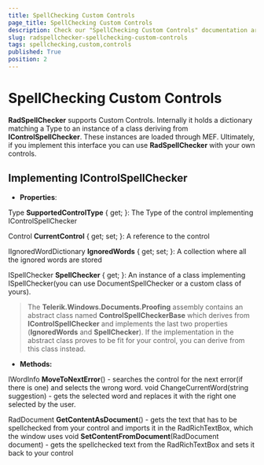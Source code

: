 ```yaml
---
title: SpellChecking Custom Controls
page_title: SpellChecking Custom Controls
description: Check our "SpellChecking Custom Controls" documentation article for the RadSpellChecker WPF control.
slug: radspellchecker-spellchecking-custom-controls
tags: spellchecking,custom,controls
published: True
position: 2
---
```


# SpellChecking Custom Controls




__RadSpellChecker__ supports Custom Controls. Internally it holds a dictionary matching a Type to an instance of a class deriving from __IControlSpellChecker__. These instances are loaded through MEF. Ultimately, if you implement this interface you can use __RadSpellChecker__ with your own controls.

##  __Implementing IControlSpellChecker__

* __Properties__:

Type __SupportedControlType__ { get; }: The Type of the control implementing IControlSpellChecker

Control __CurrentControl__ { get; set; }: A reference to the control

IIgnoredWordDictionary __IgnoredWords__ { get; set; }: A collection where all the ignored words are stored

ISpellChecker __SpellChecker__ { get; }: An instance of a class implementing ISpellChecker(you can use DocumentSpellChecker or a custom class of yours).  

> The __Telerik.Windows.Documents.Proofing__ assembly contains an abstract class named __ControlSpellCheckerBase__ which derives from __IControlSpellChecker__ and implements the last two properties (__IgnoredWords__ and __SpellChecker__). If the implementation in the abstract class proves to be fit for your control, you can derive from this class instead.

* __Methods:__

IWordInfo __MoveToNextError__() - searches the control for the next error(if there is one) and selects the wrong word.
void ChangeCurrentWord(string suggestion) - gets the selected word and replaces it with the right one selected by the user.

RadDocument __GetContentAsDocument__() - gets the text that has to be spellchecked from your control and imports it in the RadRichTextBox, which the window uses
void __SetContentFromDocument__(RadDocument document) - gets the spellchecked text from the RadRichTextBox and sets it back to your control

